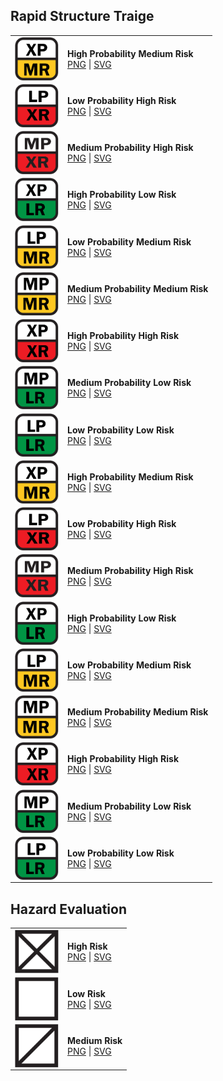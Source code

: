 ## Rapid Structure Traige
|            |                     |
| ---------- | ------------------- | 
| <img src="https://github.com/NAPSG/USR-Symbology/blob/main/Rapid%20Structure%20Triage%20and%20Hazard%20Evaluation/Rapid%20Structure%20Triage/SVGs/USR_RapidStructureTriage_HighProbabilityMediumRisk.svg" align="center" width="70px"/> | **High Probability Medium Risk** <br> <a href="https://github.com/NAPSG/USR-Symbology/blob/main/Rapid%20Structure%20Triage%20and%20Hazard%20Evaluation/Rapid%20Structure%20Triage/PNGs/USR_RapidStructureTriage_HighProbabilityMediumRisk.png">PNG</a> \| <a href="https://github.com/NAPSG/USR-Symbology/blob/main/Rapid%20Structure%20Triage%20and%20Hazard%20Evaluation/Rapid%20Structure%20Triage/SVGs/USR_RapidStructureTriage_HighProbabilityMediumRisk.svg">SVG</a>|
| <img src="https://github.com/NAPSG/USR-Symbology/blob/main/Rapid%20Structure%20Triage%20and%20Hazard%20Evaluation/Rapid%20Structure%20Triage/SVGs/USR_RapidStructureTriage_LowProbabilityHighRisk.svg" align="center" width="70px"/> | **Low Probability High Risk** <br> <a href="https://github.com/NAPSG/USR-Symbology/blob/main/Rapid%20Structure%20Triage%20and%20Hazard%20Evaluation/Rapid%20Structure%20Triage/PNGs/USR_RapidStructureTriage_LowProbabilityHighRisk.png">PNG</a> \| <a href="https://github.com/NAPSG/USR-Symbology/blob/main/Rapid%20Structure%20Triage%20and%20Hazard%20Evaluation/Rapid%20Structure%20Triage/SVGs/USR_RapidStructureTriage_LowProbabilityHighRisk.svg">SVG</a>|
| <img src="https://github.com/NAPSG/USR-Symbology/blob/main/Rapid%20Structure%20Triage%20and%20Hazard%20Evaluation/Rapid%20Structure%20Triage/SVGs/USR_RapidStructureTriage_MediumProbabilityHighRisk.svg" align="center" width="70px"/> | **Medium Probability High Risk** <br> <a href="https://github.com/NAPSG/USR-Symbology/blob/main/Rapid%20Structure%20Triage%20and%20Hazard%20Evaluation/Rapid%20Structure%20Triage/PNGs/USR_RapidStructureTriage_MediumProbabilityHighRisk.png">PNG</a> \| <a href="https://github.com/NAPSG/USR-Symbology/blob/main/Rapid%20Structure%20Triage%20and%20Hazard%20Evaluation/Rapid%20Structure%20Triage/SVGs/USR_RapidStructureTriage_MediumProbabilityHighRisk.svg">SVG</a>|
| <img src="https://github.com/NAPSG/USR-Symbology/blob/main/Rapid%20Structure%20Triage%20and%20Hazard%20Evaluation/Rapid%20Structure%20Triage/SVGs/USR_RapidStructureTriage_HighProbabilityLowRisk.svg" align="center" width="70px"/> | **High Probability Low Risk** <br> <a href="https://github.com/NAPSG/USR-Symbology/blob/main/Rapid%20Structure%20Triage%20and%20Hazard%20Evaluation/Rapid%20Structure%20Triage/PNGs/USR_RapidStructureTriage_HighProbabilityLowRisk.png">PNG</a> \| <a href="https://github.com/NAPSG/USR-Symbology/blob/main/Rapid%20Structure%20Triage%20and%20Hazard%20Evaluation/Rapid%20Structure%20Triage/SVGs/USR_RapidStructureTriage_HighProbabilityLowRisk.svg">SVG</a>|
| <img src="https://github.com/NAPSG/USR-Symbology/blob/main/Rapid%20Structure%20Triage%20and%20Hazard%20Evaluation/Rapid%20Structure%20Triage/SVGs/USR_RapidStructureTriage_LowProbabilityMediumRisk.svg" align="center" width="70px"/> | **Low Probability Medium Risk** <br> <a href="https://github.com/NAPSG/USR-Symbology/blob/main/Rapid%20Structure%20Triage%20and%20Hazard%20Evaluation/Rapid%20Structure%20Triage/PNGs/USR_RapidStructureTriage_LowProbabilityMediumRisk.png">PNG</a> \| <a href="https://github.com/NAPSG/USR-Symbology/blob/main/Rapid%20Structure%20Triage%20and%20Hazard%20Evaluation/Rapid%20Structure%20Triage/SVGs/USR_RapidStructureTriage_LowProbabilityMediumRisk.svg">SVG</a>|
| <img src="https://github.com/NAPSG/USR-Symbology/blob/main/Rapid%20Structure%20Triage%20and%20Hazard%20Evaluation/Rapid%20Structure%20Triage/SVGs/USR_RapidStructureTriage_MediumProbabilityMediumRisk.svg" align="center" width="70px"/> | **Medium Probability Medium Risk** <br> <a href="https://github.com/NAPSG/USR-Symbology/blob/main/Rapid%20Structure%20Triage%20and%20Hazard%20Evaluation/Rapid%20Structure%20Triage/PNGs/USR_RapidStructureTriage_MediumProbabilityMediumRisk.png">PNG</a> \| <a href="https://github.com/NAPSG/USR-Symbology/blob/main/Rapid%20Structure%20Triage%20and%20Hazard%20Evaluation/Rapid%20Structure%20Triage/SVGs/USR_RapidStructureTriage_MediumProbabilityMediumRisk.svg">SVG</a>|
| <img src="https://github.com/NAPSG/USR-Symbology/blob/main/Rapid%20Structure%20Triage%20and%20Hazard%20Evaluation/Rapid%20Structure%20Triage/SVGs/USR_RapidStructureTriage_HighProbabilityHighRisk.svg" align="center" width="70px"/> | **High Probability High Risk** <br> <a href="https://github.com/NAPSG/USR-Symbology/blob/main/Rapid%20Structure%20Triage%20and%20Hazard%20Evaluation/Rapid%20Structure%20Triage/PNGs/USR_RapidStructureTriage_HighProbabilityHighRisk.png">PNG</a> \| <a href="https://github.com/NAPSG/USR-Symbology/blob/main/Rapid%20Structure%20Triage%20and%20Hazard%20Evaluation/Rapid%20Structure%20Triage/SVGs/USR_RapidStructureTriage_HighProbabilityHighRisk.svg">SVG</a>|
| <img src="https://github.com/NAPSG/USR-Symbology/blob/main/Rapid%20Structure%20Triage%20and%20Hazard%20Evaluation/Rapid%20Structure%20Triage/SVGs/USR_RapidStructureTriage_MediumProbabilityLowRisk.svg" align="center" width="70px"/> | **Medium Probability Low Risk** <br> <a href="https://github.com/NAPSG/USR-Symbology/blob/main/Rapid%20Structure%20Triage%20and%20Hazard%20Evaluation/Rapid%20Structure%20Triage/PNGs/USR_RapidStructureTriage_MediumProbabilityLowRisk.png">PNG</a> \| <a href="https://github.com/NAPSG/USR-Symbology/blob/main/Rapid%20Structure%20Triage%20and%20Hazard%20Evaluation/Rapid%20Structure%20Triage/SVGs/USR_RapidStructureTriage_MediumProbabilityLowRisk.svg">SVG</a>|
| <img src="https://github.com/NAPSG/USR-Symbology/blob/main/Rapid%20Structure%20Triage%20and%20Hazard%20Evaluation/Rapid%20Structure%20Triage/SVGs/USR_RapidStructureTriage_LowProbabilityLowRisk.svg" align="center" width="70px"/> | **Low Probability Low Risk** <br> <a href="https://github.com/NAPSG/USR-Symbology/blob/main/Rapid%20Structure%20Triage%20and%20Hazard%20Evaluation/Rapid%20Structure%20Triage/PNGs/USR_RapidStructureTriage_LowProbabilityLowRisk.png">PNG</a> \| <a href="https://github.com/NAPSG/USR-Symbology/blob/main/Rapid%20Structure%20Triage%20and%20Hazard%20Evaluation/Rapid%20Structure%20Triage/SVGs/USR_RapidStructureTriage_LowProbabilityLowRisk.svg">SVG</a>|
| <img src="https://github.com/NAPSG/USR-Symbology/blob/main/Rapid%20Structure%20Triage%20and%20Hazard%20Evaluation/Rapid%20Structure%20Triage/SVGs/USR_RapidStructureTriage_HighProbabilityMediumRisk.svg" align="center" width="70px"/> | **High Probability Medium Risk** <br> <a href="https://github.com/NAPSG/USR-Symbology/blob/main/Rapid%20Structure%20Triage%20and%20Hazard%20Evaluation/Rapid%20Structure%20Triage/PNGs/USR_RapidStructureTriage_HighProbabilityMediumRisk.png">PNG</a> \| <a href="https://github.com/NAPSG/USR-Symbology/blob/main/Rapid%20Structure%20Triage%20and%20Hazard%20Evaluation/Rapid%20Structure%20Triage/SVGs/USR_RapidStructureTriage_HighProbabilityMediumRisk.svg">SVG</a>|
| <img src="https://github.com/NAPSG/USR-Symbology/blob/main/Rapid%20Structure%20Triage%20and%20Hazard%20Evaluation/Rapid%20Structure%20Triage/SVGs/USR_RapidStructureTriage_LowProbabilityHighRisk.svg" align="center" width="70px"/> | **Low Probability High Risk** <br> <a href="https://github.com/NAPSG/USR-Symbology/blob/main/Rapid%20Structure%20Triage%20and%20Hazard%20Evaluation/Rapid%20Structure%20Triage/PNGs/USR_RapidStructureTriage_LowProbabilityHighRisk.png">PNG</a> \| <a href="https://github.com/NAPSG/USR-Symbology/blob/main/Rapid%20Structure%20Triage%20and%20Hazard%20Evaluation/Rapid%20Structure%20Triage/SVGs/USR_RapidStructureTriage_LowProbabilityHighRisk.svg">SVG</a>|
| <img src="https://github.com/NAPSG/USR-Symbology/blob/main/Rapid%20Structure%20Triage%20and%20Hazard%20Evaluation/Rapid%20Structure%20Triage/SVGs/USR_RapidStructureTriage_MediumProbabilityHighRisk.svg" align="center" width="70px"/> | **Medium Probability High Risk** <br> <a href="https://github.com/NAPSG/USR-Symbology/blob/main/Rapid%20Structure%20Triage%20and%20Hazard%20Evaluation/Rapid%20Structure%20Triage/PNGs/USR_RapidStructureTriage_MediumProbabilityHighRisk.png">PNG</a> \| <a href="https://github.com/NAPSG/USR-Symbology/blob/main/Rapid%20Structure%20Triage%20and%20Hazard%20Evaluation/Rapid%20Structure%20Triage/SVGs/USR_RapidStructureTriage_MediumProbabilityHighRisk.svg">SVG</a>|
| <img src="https://github.com/NAPSG/USR-Symbology/blob/main/Rapid%20Structure%20Triage%20and%20Hazard%20Evaluation/Rapid%20Structure%20Triage/SVGs/USR_RapidStructureTriage_HighProbabilityLowRisk.svg" align="center" width="70px"/> | **High Probability Low Risk** <br> <a href="https://github.com/NAPSG/USR-Symbology/blob/main/Rapid%20Structure%20Triage%20and%20Hazard%20Evaluation/Rapid%20Structure%20Triage/PNGs/USR_RapidStructureTriage_HighProbabilityLowRisk.png">PNG</a> \| <a href="https://github.com/NAPSG/USR-Symbology/blob/main/Rapid%20Structure%20Triage%20and%20Hazard%20Evaluation/Rapid%20Structure%20Triage/SVGs/USR_RapidStructureTriage_HighProbabilityLowRisk.svg">SVG</a>|
| <img src="https://github.com/NAPSG/USR-Symbology/blob/main/Rapid%20Structure%20Triage%20and%20Hazard%20Evaluation/Rapid%20Structure%20Triage/SVGs/USR_RapidStructureTriage_LowProbabilityMediumRisk.svg" align="center" width="70px"/> | **Low Probability Medium Risk** <br> <a href="https://github.com/NAPSG/USR-Symbology/blob/main/Rapid%20Structure%20Triage%20and%20Hazard%20Evaluation/Rapid%20Structure%20Triage/PNGs/USR_RapidStructureTriage_LowProbabilityMediumRisk.png">PNG</a> \| <a href="https://github.com/NAPSG/USR-Symbology/blob/main/Rapid%20Structure%20Triage%20and%20Hazard%20Evaluation/Rapid%20Structure%20Triage/SVGs/USR_RapidStructureTriage_LowProbabilityMediumRisk.svg">SVG</a>|
| <img src="https://github.com/NAPSG/USR-Symbology/blob/main/Rapid%20Structure%20Triage%20and%20Hazard%20Evaluation/Rapid%20Structure%20Triage/SVGs/USR_RapidStructureTriage_MediumProbabilityMediumRisk.svg" align="center" width="70px"/> | **Medium Probability Medium Risk** <br> <a href="https://github.com/NAPSG/USR-Symbology/blob/main/Rapid%20Structure%20Triage%20and%20Hazard%20Evaluation/Rapid%20Structure%20Triage/PNGs/USR_RapidStructureTriage_MediumProbabilityMediumRisk.png">PNG</a> \| <a href="https://github.com/NAPSG/USR-Symbology/blob/main/Rapid%20Structure%20Triage%20and%20Hazard%20Evaluation/Rapid%20Structure%20Triage/SVGs/USR_RapidStructureTriage_MediumProbabilityMediumRisk.svg">SVG</a>|
| <img src="https://github.com/NAPSG/USR-Symbology/blob/main/Rapid%20Structure%20Triage%20and%20Hazard%20Evaluation/Rapid%20Structure%20Triage/SVGs/USR_RapidStructureTriage_HighProbabilityHighRisk.svg" align="center" width="70px"/> | **High Probability High Risk** <br> <a href="https://github.com/NAPSG/USR-Symbology/blob/main/Rapid%20Structure%20Triage%20and%20Hazard%20Evaluation/Rapid%20Structure%20Triage/PNGs/USR_RapidStructureTriage_HighProbabilityHighRisk.png">PNG</a> \| <a href="https://github.com/NAPSG/USR-Symbology/blob/main/Rapid%20Structure%20Triage%20and%20Hazard%20Evaluation/Rapid%20Structure%20Triage/SVGs/USR_RapidStructureTriage_HighProbabilityHighRisk.svg">SVG</a>|
| <img src="https://github.com/NAPSG/USR-Symbology/blob/main/Rapid%20Structure%20Triage%20and%20Hazard%20Evaluation/Rapid%20Structure%20Triage/SVGs/USR_RapidStructureTriage_MediumProbabilityLowRisk.svg" align="center" width="70px"/> | **Medium Probability Low Risk** <br> <a href="https://github.com/NAPSG/USR-Symbology/blob/main/Rapid%20Structure%20Triage%20and%20Hazard%20Evaluation/Rapid%20Structure%20Triage/PNGs/USR_RapidStructureTriage_MediumProbabilityLowRisk.png">PNG</a> \| <a href="https://github.com/NAPSG/USR-Symbology/blob/main/Rapid%20Structure%20Triage%20and%20Hazard%20Evaluation/Rapid%20Structure%20Triage/SVGs/USR_RapidStructureTriage_MediumProbabilityLowRisk.svg">SVG</a>|
| <img src="https://github.com/NAPSG/USR-Symbology/blob/main/Rapid%20Structure%20Triage%20and%20Hazard%20Evaluation/Rapid%20Structure%20Triage/SVGs/USR_RapidStructureTriage_LowProbabilityLowRisk.svg" align="center" width="70px"/> | **Low Probability Low Risk** <br> <a href="https://github.com/NAPSG/USR-Symbology/blob/main/Rapid%20Structure%20Triage%20and%20Hazard%20Evaluation/Rapid%20Structure%20Triage/PNGs/USR_RapidStructureTriage_LowProbabilityLowRisk.png">PNG</a> \| <a href="https://github.com/NAPSG/USR-Symbology/blob/main/Rapid%20Structure%20Triage%20and%20Hazard%20Evaluation/Rapid%20Structure%20Triage/SVGs/USR_RapidStructureTriage_LowProbabilityLowRisk.svg">SVG</a>|


## Hazard Evaluation
|            |                     |
| ---------- | ------------------- |
| <img src="https://github.com/NAPSG/USR-Symbology/blob/main/Rapid%20Structure%20Triage%20and%20Hazard%20Evaluation/Hazard%20Evaluation/SVGs/USR_HazardEvaluation_HighRisk.svg" align="center" width="70px"/> | **High Risk** <br> <a href="https://github.com/NAPSG/USR-Symbology/blob/main/Rapid%20Structure%20Triage%20and%20Hazard%20Evaluation/Hazard%20Evaluation/PNGs/USR_HazardEvaluation_HighRisk.png">PNG</a> \| <a href="https://github.com/NAPSG/USR-Symbology/blob/main/Rapid%20Structure%20Triage%20and%20Hazard%20Evaluation/Hazard%20Evaluation/SVGs/USR_HazardEvaluation_HighRisk.svg">SVG</a>|
| <img src="https://github.com/NAPSG/USR-Symbology/blob/main/Rapid%20Structure%20Triage%20and%20Hazard%20Evaluation/Hazard%20Evaluation/SVGs/USR_HazardEvaluation_LowRisk.svg" align="center" width="70px"/> | **Low Risk** <br> <a href="https://github.com/NAPSG/USR-Symbology/blob/main/Rapid%20Structure%20Triage%20and%20Hazard%20Evaluation/Hazard%20Evaluation/PNGs/USR_HazardEvaluation_LowRisk.png">PNG</a> \| <a href="https://github.com/NAPSG/USR-Symbology/blob/main/Rapid%20Structure%20Triage%20and%20Hazard%20Evaluation/Hazard%20Evaluation/SVGs/USR_HazardEvaluation_LowRisk.svg">SVG</a>|
| <img src="https://github.com/NAPSG/USR-Symbology/blob/main/Rapid%20Structure%20Triage%20and%20Hazard%20Evaluation/Hazard%20Evaluation/SVGs/USR_HazardEvaluation_MediumRisk.svg" align="center" width="70px"/> | **Medium Risk** <br> <a href="https://github.com/NAPSG/USR-Symbology/blob/main/Rapid%20Structure%20Triage%20and%20Hazard%20Evaluation/Hazard%20Evaluation/PNGs/USR_HazardEvaluation_MediumRisk.png">PNG</a> \| <a href="https://github.com/NAPSG/USR-Symbology/blob/main/Rapid%20Structure%20Triage%20and%20Hazard%20Evaluation/Hazard%20Evaluation/SVGs/USR_HazardEvaluation_MediumRisk.svg">SVG</a>|
